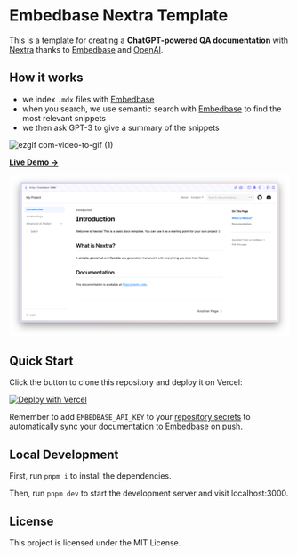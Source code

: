 # Embedbase Nextra Template

This is a template for creating a **ChatGPT-powered QA documentation** with [Nextra](https://nextra.site)  thanks to [Embedbase](https://embedbase.xyz) and [OpenAI](https://openai.com).


## How it works

* we index `.mdx` files with [Embedbase](https://github.com/another-ai/embedbase)
* when you search, we use semantic search with [Embedbase](https://github.com/another-ai/embedbase) to find the most relevant snippets
* we then ask GPT-3 to give a summary of the snippets


![ezgif com-video-to-gif (1)](https://user-images.githubusercontent.com/11430621/220747631-f69cf532-e464-4ec1-ac04-75018f77d561.gif)


[**Live Demo →**](https://embedbase-nextra-docs-template.vercel.app/)

[![](.github/screenshot.png)](https://embedbase-nextra-docs-template.vercel.app/)

## Quick Start

Click the button to clone this repository and deploy it on Vercel:

[![Deploy with Vercel](https://vercel.com/button)](https://vercel.com/new/clone?repository-url=https%3A%2F%2Fgithub.com%2Fanother-ai%2Fembedbase-nextra-docs-template&env=EMBEDBASE_API_KEY,OPENAI_API_KEY&envDescription=Get%20your%20API%20key%20on%20Embedbase%20website%20at%20https%3A%2F%2Fapp.embedbase.xyz%20and%20your%20OpenAI%20key%20at%20https%3A%2F%2Fplatform.openai.com%2Faccount%2Fapi-keys)

Remember to add `EMBEDBASE_API_KEY` to your [repository secrets](https://docs.github.com/en/rest/actions/secrets) to automatically sync your documentation to [Embedbase](https://embedbase.xyz) on push.

## Local Development

First, run `pnpm i` to install the dependencies.

Then, run `pnpm dev` to start the development server and visit localhost:3000.

## License

This project is licensed under the MIT License.
